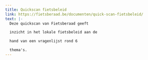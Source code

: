 ```yaml
---
title: Quickscan fietsbeleid
link: https://fietsberaad.be/documenten/quick-scan-fietsbeleid/
text: |-
  Deze quickscan van Fietsberaad geeft

  inzicht in het lokale fietsbeleid aan de

  hand van een vragenlijst rond 6

  thema's.
---
```

